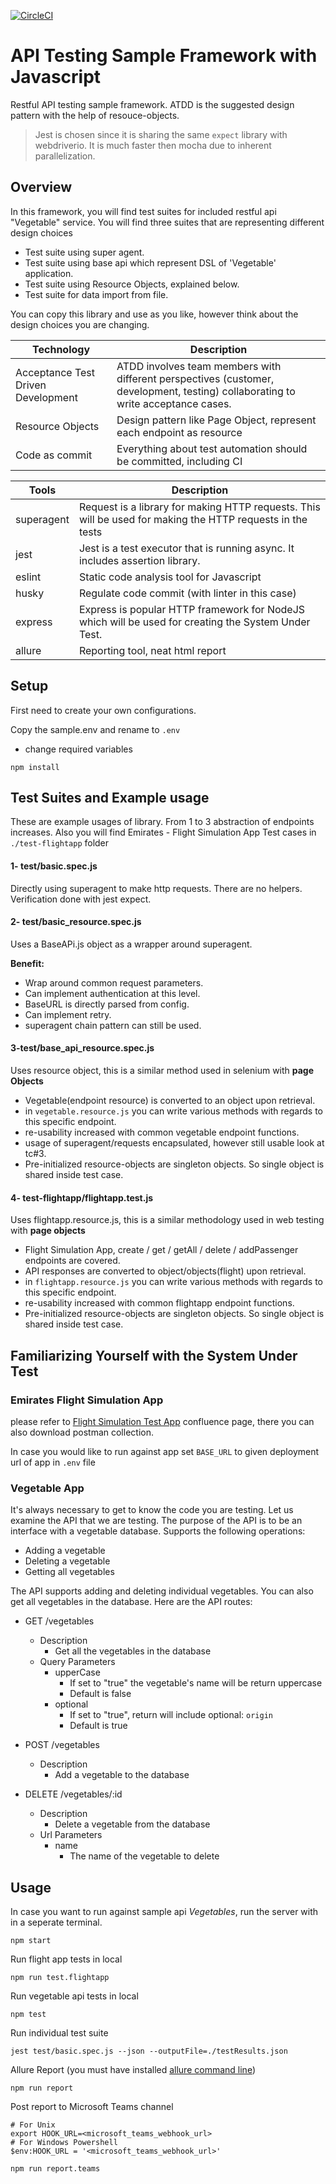 [![CircleCI](https://circleci.com/gh/serhatbolsu/api-test-javascript-jest-boilerplate.svg?style=svg)](https://circleci.com/gh/serhatbolsu/api-test-javascript-jest-boilerplate)
# API Testing Sample Framework with Javascript
Restful API testing sample framework. ATDD is the suggested design pattern with the help of resouce-objects.

> Jest is chosen since it is sharing the same `expect` library with webdriverio. 
> It is much faster then mocha due to inherent parallelization. 


## Overview

In this framework, you will find test suites for included restful api "Vegetable" service. 
You will find three suites that are representing different design choices
- Test suite using super agent.
- Test suite using base api which represent DSL of 'Vegetable' application.
- Test suite using Resource Objects, explained below.
- Test suite for data import from file.

You can copy this library and use as you like, however think about the design choices you are changing.

| Technology | Description | 
| ---------- | ----------- |
| Acceptance Test Driven Development | ATDD involves team members with different perspectives (customer, development, testing) collaborating to write acceptance cases. |
| Resource Objects | Design pattern like Page Object, represent each endpoint as resource | 
| Code as commit | Everything about test automation should be committed, including CI | 

| Tools | Description |
| --- | --- |
| superagent | Request is a library for making HTTP requests. This will be used for making the HTTP requests in the tests |
| jest | Jest is a test executor that is running async. It includes assertion library. |
| eslint | Static code analysis tool for Javascript |
| husky | Regulate code commit (with linter in this case) |
| express | Express is popular HTTP framework for NodeJS which will be used for creating the System Under Test. |
| allure | Reporting tool, neat html report |

## Setup
First need to create your own configurations.

Copy the sample.env and rename to `.env`
- change required variables

```npm install```

## Test Suites and Example usage
These are example usages of library. From 1 to 3 abstraction of endpoints increases.
Also you will find Emirates - Flight Simulation App Test cases in `./test-flightapp` folder

#### 1- test/basic.spec.js
Directly using superagent to make http requests.
There are no helpers. Verification done with jest expect.

#### 2- test/basic_resource.spec.js
Uses a BaseAPi.js object as a wrapper around superagent.

**Benefit:**

- Wrap around common request parameters.
- Can implement authentication at this level.
- BaseURL is directly parsed from config.
- Can implement retry.
- superagent chain pattern can still be used.

#### 3-test/base_api_resource.spec.js
Uses resource object, this is a similar method used in selenium with **page Objects**

- Vegetable(endpoint resource) is converted to an object upon retrieval.
- in `vegetable.resource.js` you can write various methods with regards to this specific endpoint.
- re-usability increased with common vegetable endpoint functions.
- usage of superagent/requests encapsulated, however still usable look at tc#3.
- Pre-initialized resource-objects are singleton objects. So single object is shared inside test case.

#### 4- test-flightapp/flightapp.test.js
Uses flightapp.resource.js, this is a similar methodology used in web testing with **page objects**

- Flight Simulation App, create / get / getAll / delete / addPassenger endpoints are covered.
- API responses are converted to object/objects(flight) upon retrieval.
- in `flightapp.resource.js` you can write various methods with regards to this specific endpoint.
- re-usability increased with common flightapp endpoint functions.
- Pre-initialized resource-objects are singleton objects. So single object is shared inside test case.

## Familiarizing Yourself with the System Under Test
### Emirates Flight Simulation App
 please refer to [Flight Simulation Test App](https://confluence.emirates.com/display/IC/04.+Flight+Simulation+Test+App)
  confluence page, there you can also download postman collection.

In case you would like to run against app set `BASE_URL` to given deployment url of app in `.env` file


### Vegetable App
It's always necessary to get to know the code you are testing. 
Let us examine the API that we are testing. The purpose of the API is to be an interface with a vegetable database. 
Supports the following operations:

- Adding a vegetable
- Deleting a vegetable
- Getting all vegetables

The API supports adding and deleting individual vegetables. You can also get all vegetables in the database. Here are the API routes:

* GET /vegetables
    * Description
        * Get all the vegetables in the database
    * Query Parameters
        * upperCase
            * If set to "true" the vegetable's name will be return uppercase
            * Default is false
        * optional
            * If set to "true", return will include optional: `origin`
            * Default is true

* POST /vegetables
    * Description
        * Add a vegetable to the database

* DELETE /vegetables/:id
    * Description
        * Delete a vegetable from the database
    * Url Parameters
        * name
            * The name of the vegetable to delete 

## Usage
In case you want to run against sample api *Vegetables*, 
run the server with in a seperate terminal.

```npm start```

Run flight app tests in local

```npm run test.flightapp```

Run vegetable api tests in local

```npm test```

Run individual test suite

```jest test/basic.spec.js --json --outputFile=./testResults.json```

Allure Report
(you must have installed [allure command line](https://docs.qameta.io/allure/#_get_started))

```npm run report```

Post report to Microsoft Teams channel
```
# For Unix
export HOOK_URL=<microsoft_teams_webhook_url>
# For Windows Powershell
$env:HOOK_URL = '<microsoft_teams_webhook_url>'

npm run report.teams
```

